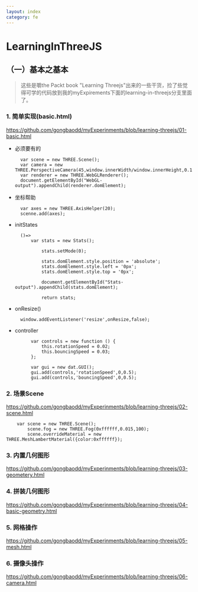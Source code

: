 ```yaml
---
layout: index
category: fe
---
```


# LearningInThreeJS
## （一）基本之基本

> 这些是嚼the Packt book "Learning Threejs"出来的一些干货，捡了些觉得可学的代码放到我的myExpirements下面的learning-in-threejs分支里面了。

### 1. 简单实现(basic.html)

https://github.com/gongbaodd/myExperinments/blob/learning-threejs/01-basic.html

* 必须要有的

        var scene = new THREE.Scene();
        var camera = new THREE.PerspectiveCamera(45,window.innerWidth/window.innerHeight,0.1,1000);
        var renderer = new THREE.WebGLRenderer();
        document.getElementById("WebGL-output").appendChild(renderer.domElement);
        
* 坐标帮助

        var axes = new THREE.AxisHelper(20);
        scenne.add(axes);
        
* initStates

        ()=>
            var stats = new Stats();

                stats.setMode(0);

                stats.domElement.style.position = 'absolute';
                stats.domElement.style.left = '0px';
                stats.domElement.style.top = '0px';

                document.getElementById("Stats-output").appendChild(stats.domElement);

                return stats;
                
* onResize()

        window.addEventListener('resize',onResize,false);
        
* controller

            var controls = new function () {
                this.rotationSpeed = 0.02;
                this.bouncingSpeed = 0.03;
            };

            var gui = new dat.GUI();
            gui.add(controls,'rotationSpeed',0,0.5);
            gui.add(controls,'bouncingSpeed',0,0.5);

### 2. 场景Scene
https://github.com/gongbaodd/myExperinments/blob/learning-threejs/02-scene.html
    
        var scene = new THREE.Scene();
            scene.fog = new THREE.Fog(0xffffff,0.015,100);
            scene.overrideMaterial = new THREE.MeshLambertMaterial({color:0xffffff});
            
### 3. 内置几何图形 
https://github.com/gongbaodd/myExperinments/blob/learning-threejs/03-geometery.html

### 4. 拼装几何图形
https://github.com/gongbaodd/myExperinments/blob/learning-threejs/04-basic-geometry.html

### 5. 网格操作
https://github.com/gongbaodd/myExperinments/blob/learning-threejs/05-mesh.html

### 6. 摄像头操作
https://github.com/gongbaodd/myExperinments/blob/learning-threejs/06-camera.html